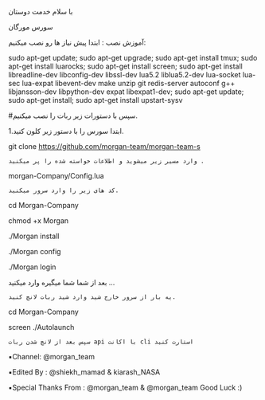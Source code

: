 با سلام خدمت دوستان

سورس مورگان

آموزش نصب :
ابتدا پیش نیاز ها رو نصب میکنیم:

 sudo apt-get update; sudo apt-get upgrade; sudo apt-get install tmux; sudo apt-get install luarocks; sudo apt-get install screen; sudo apt-get install libreadline-dev libconfig-dev libssl-dev lua5.2 liblua5.2-dev lua-socket lua-sec lua-expat libevent-dev make unzip git redis-server autoconf g++ libjansson-dev libpython-dev expat libexpat1-dev; sudo apt-get update; sudo apt-get install; sudo apt-get install upstart-sysv

#سپس با دستورات زیر ربات را نصب میکنیم.

1.ابتدا سورس را با دستور زیر کلون کنید.

git clone https://github.com/morgan-team/morgan-team-s

    وارد مسیر‌ زیر میشوید و اطلاعات خواسته شده را پر میکنید .

morgan-Company/Config.lua

    کد های زیر را وارد سرور میکنید.

cd Morgan-Company

chmod +x Morgan

./Morgan install

./Morgan config

./Morgan login

بعد از شما شما میگیره وارد میکنید ...

    یه بار از سرور خارج شید وارد شید ربات لانچ کنید.

cd Morgan-Company  

screen ./Autolaunch

    سپس بعد از لانچ شدن ربات api با اکانت cli استارت کنید

▪️Channel: @morgan_team

▪️Edited By : @shiekh_mamad & kiarash_NASA

▪️Special Thanks From : @morgan_team & @morgan_team
Good Luck :)
